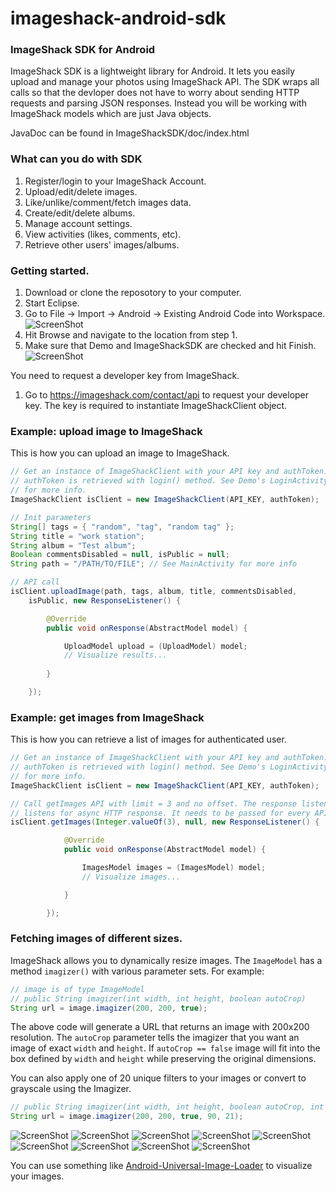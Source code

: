 imageshack-android-sdk
======================

### ImageShack SDK for Android

ImageShack SDK is a lightweight library for Android. It lets you easily upload and manage your photos using ImageShack API. The SDK wraps all calls so that the devloper does not have to worry about sending HTTP requests and parsing JSON responses. Instead you will be working with ImageShack models which are just Java objects. 

JavaDoc can be found in ImageShackSDK/doc/index.html

### What can you do with SDK

1. Register/login to your ImageShack Account.
2. Upload/edit/delete images.
3. Like/unlike/comment/fetch images data.
4. Create/edit/delete albums.
5. Manage account settings.
6. View activities (likes, comments, etc).
7. Retrieve other users' images/albums. 

### Getting started.

1. Download or clone the reposotory to your computer. 
2. Start Eclipse.
3. Go to File -> Import -> Android -> Existing Android Code into Workspace.
	![ScreenShot](http://imageshack.com/a/img196/3982/ewl4.png)
5. Hit Browse and navigate to the location from step 1.
6. Make sure that Demo and ImageShackSDK are checked and hit Finish.
	![ScreenShot](http://imageshack.com/a/img802/8397/l5a5.png)

You need to request a developer key from ImageShack.

1. Go to https://imageshack.com/contact/api to request your developer key. The key is required to instantiate ImageShackClient object. 

### Example: upload image to ImageShack
This is how you can upload an image to ImageShack.
```java
// Get an instance of ImageShackClient with your API key and authToken. The
// authToken is retrieved with login() method. See Demo's LoginActivity.java
// for more info.
ImageShackClient isClient = new ImageShackClient(API_KEY, authToken);

// Init parameters
String[] tags = { "random", "tag", "random tag" };
String title = "work station";
String album = "Test album";
Boolean commentsDisabled = null, isPublic = null;
String path = "/PATH/TO/FILE"; // See MainActivity for more info

// API call
isClient.uploadImage(path, tags, album, title, commentsDisabled,
	isPublic, new ResponseListener() {

		@Override
		public void onResponse(AbstractModel model) {

			UploadModel upload = (UploadModel) model;
			// Visualize results...
						
		}

	});
```
### Example: get images from ImageShack
This is how you can retrieve a list of images for authenticated user.
```java
// Get an instance of ImageShackClient with your API key and authToken. The
// authToken is retrieved with login() method. See Demo's LoginActivity.java
// for more info.
ImageShackClient isClient = new ImageShackClient(API_KEY, authToken);

// Call getImages API with limit = 3 and no offset. The response listener 
// listens for async HTTP response. It needs to be passed for every API call.
isClient.getImages(Integer.valueOf(3), null, new ResponseListener() {

			@Override
			public void onResponse(AbstractModel model) {

				ImagesModel images = (ImagesModel) model;
				// Visualize images...

			}

		});
```

### Fetching images of different sizes.
ImageShack allows you to dynamically resize images. The `ImageModel` has a method `imagizer()` with various parameter sets. For example:
```java
// image is of type ImageModel
// public String imagizer(int width, int height, boolean autoCrop)
String url = image.imagizer(200, 200, true);
```
The above code will generate a URL that returns an image with 200x200 resolution. The `autoCrop` parameter tells the imagizer that you want an image of exact `width` and `height`. If `autoCrop == false` image will fit into the box defined by `width` and `height` while preserving the original dimensions. 

You can also apply one of 20 unique filters to your images or convert to grayscale using the Imagizer.
```java
// public String imagizer(int width, int height, boolean autoCrop, int quality, int filter)
String url = image.imagizer(200, 200, true, 90, 21);
```

![ScreenShot](http://imagizer.imageshack.us/v2/200x200q90f0/c/827/filx.jpg)
![ScreenShot](http://imagizer.imageshack.us/v2/200x200q90f1/c/827/filx.jpg)
![ScreenShot](http://imagizer.imageshack.us/v2/200x200q90f2/c/827/filx.jpg)
![ScreenShot](http://imagizer.imageshack.us/v2/200x200q90f3/c/827/filx.jpg)
![ScreenShot](http://imagizer.imageshack.us/v2/200x200q90f8/c/827/filx.jpg)
![ScreenShot](http://imagizer.imageshack.us/v2/200x200q90f17/c/827/filx.jpg)
![ScreenShot](http://imagizer.imageshack.us/v2/200x200q90f18/c/827/filx.jpg)
![ScreenShot](http://imagizer.imageshack.us/v2/200x200q90f11/c/827/filx.jpg)
![ScreenShot](http://imagizer.imageshack.us/v2/200x200q90f21/c/827/filx.jpg)

You can use something like [Android-Universal-Image-Loader](https://github.com/nostra13/Android-Universal-Image-Loader/) to visualize your images.
